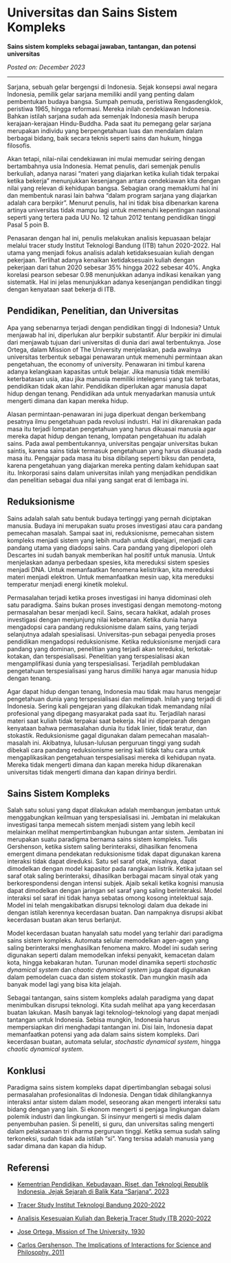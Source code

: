 # Universitas dan Sains Sistem Kompleks

**Sains sistem kompleks sebagai jawaban, tantangan, dan potensi universitas**

*Posted on: December 2023*

---

Sarjana, sebuah gelar bergengsi di Indonesia. Sejak konsepsi awal negara Indonesia, pemilik gelar sarjana memiliki andil yang penting dalam pembentukan budaya bangsa. Sumpah pemuda, peristiwa Rengasdengklok, peristiwa 1965, hingga reformasi. Mereka inilah cendekiawan Indonesia. Bahkan istilah sarjana sudah ada semenjak Indonesia masih berupa kerajaan-kerajaan Hindu-Buddha. Pada saat itu pemegang gelar sarjana merupakan individu yang berpengetahuan luas dan mendalam dalam berbagai bidang, baik secara teknis seperti sains dan hukum, hingga filosofis.

Akan tetapi, nilai-nilai cendekiawan ini mulai memudar seiring dengan bertambahnya usia Indonesia. Hemat penulis, dari semenjak penulis berkuliah, adanya narasi “materi yang diajarkan ketika kuliah tidak terpakai ketika bekerja” menunjukkan kesenjangan antara cendekiawan kita dengan nilai yang relevan di kehidupan bangsa. Sebagian orang memaklumi hal ini dan membentuk narasi lain bahwa “dalam program sarjana yang diajarkan adalah cara berpikir”. Menurut penulis, hal ini tidak bisa dibenarkan karena artinya universitas tidak mampu lagi untuk memenuhi kepentingan nasional seperti yang tertera pada UU No. 12 tahun 2012 tentang pendidikan tinggi Pasal 5 poin B.

Penasaran dengan hal ini, penulis melakukan analisis kepuasaan belajar melalui tracer study Institut Teknologi Bandung (ITB) tahun 2020-2022. Hal utama yang menjadi fokus analisis adalah ketidaksesuaian kuliah dengan pekerjaan. Terlihat adanya kenaikan ketidaksesuain kuliah dengan pekerjaan dari tahun 2020 sebesar 35% hingga 2022 sebesar 40%. Angka korelasi pearson sebesar 0.98 menunjukkan adanya indikasi kenaikan yang sistematik. Hal ini jelas menunjukkan adanya kesenjangan pendidikan tinggi dengan kenyataan saat bekerja di ITB.

## Pendidikan, Penelitian, dan Universitas

Apa yang sebenarnya terjadi dengan pendidikan tinggi di Indonesia? Untuk menjawab hal ini, diperlukan alur berpikir substantif. Alur berpikir ini dimulai dari menjawab tujuan dari universitas di dunia dari awal terbentuknya. Jose Ortega, dalam Mission of The University menjelaskan, pada awalnya universitas terbentuk sebagai penawaran untuk memenuhi permintaan akan pengetahuan, the economy of university. Penawaran ini timbul karena adanya kelangkaan kapasitas untuk belajar. Jika manusia tidak memiliki keterbatasan usia, atau jika manusia memiliki intelegensi yang tak terbatas, pendidikan tidak akan lahir. Pendidikan diperlukan agar manusia dapat hidup dengan tenang. Pendidikan ada untuk menyadarkan manusia untuk mengerti dimana dan kapan mereka hidup.

Alasan permintaan-penawaran ini juga diperkuat dengan berkembang pesatnya ilmu pengetahuan pada revolusi industri. Hal ini dikarenakan pada masa itu terjadi lompatan pengetahuan yang harus dikuasai manusia agar mereka dapat hidup dengan tenang, lompatan pengetahuan itu adalah sains. Pada awal pembentukannya, universitas pengajar universitas bukan saintis, karena sains tidak termasuk pengetahuan yang harus dikuasai pada masa itu. Pengajar pada masa itu bisa dibilang seperti biksu dan pendeta, karena pengetahuan yang diajarkan mereka penting dalam kehidupan saat itu. Inkorporasi sains dalam universitas inilah yang menjadikan pendidikan dan penelitian sebagai dua nilai yang sangat erat di lembaga ini.

## Reduksionisme

Sains adalah salah satu bentuk budaya tertinggi yang pernah diciptakan manusia. Budaya ini merupakan suatu proses investigasi atau cara pandang pemecahan masalah. Sampai saat ini, reduksionisme, pemecahan sistem kompleks menjadi sistem yang lebih mudah untuk dipelajari, menjadi cara pandang utama yang diadopsi sains. Cara pandang yang dipelopori oleh Descartes ini sudah banyak memberikan hal positif untuk manusia. Untuk menjelaskan adanya perbedaan spesies, kita mereduksi sistem spesies menjadi DNA. Untuk memanfaatkan fenomena kelistrikan, kita mereduksi materi menjadi elektron. Untuk memanfaatkan mesin uap, kita mereduksi temperatur menjadi energi kinetik molekul.

Permasalahan terjadi ketika proses investigasi ini hanya didominasi oleh satu paradigma. Sains bukan proses investigasi dengan memotong-motong permasalahan besar menjadi kecil. Sains, secara hakikat, adalah proses investigasi dengan menjunjung nilai kebenaran. Ketika dunia hanya mengadopsi cara pandang reduksionisme dalam sains, yang terjadi selanjutnya adalah spesialisasi. Universitas-pun sebagai penyedia proses pendidikan mengadopsi reduksionisme. Ketika reduksionisme menjadi cara pandang yang dominan, penelitian yang terjadi akan tereduksi, terkotak-kotakan, dan terspesialisasi. Penelitian yang terspesialisasi akan mengamplifikasi dunia yang terspesialisasi. Terjadilah pembludakan pengetahuan terspesialisasi yang harus dimiliki hanya agar manusia hidup dengan tenang.

Agar dapat hidup dengan tenang, Indonesia mau tidak mau harus mengejar pengetahuan dunia yang terspesialisasi dan melimpah. Inilah yang terjadi di Indonesia. Sering kali pengejaran yang dilakukan tidak memandang nilai profesional yang dipegang masyarakat pada saat itu. Terjadilah narasi materi saat kuliah tidak terpakai saat bekerja. Hal ini diperparah dengan kenyataan bahwa permasalahan dunia itu tidak linier, tidak teratur, dan stokastik. Reduksionisme gagal digunakan dalam pemecahan masalah-masalah ini. Akibatnya, lulusan-lulusan perguruan tinggi yang sudah dibekali cara pandang reduksionisme sering kali tidak tahu cara untuk mengaplikasikan pengetahuan terspesialisasi mereka di kehidupan nyata. Mereka tidak mengerti dimana dan kapan mereka hidup dikarenakan universitas tidak mengerti dimana dan kapan dirinya berdiri.

## Sains Sistem Kompleks

Salah satu solusi yang dapat dilakukan adalah membangun jembatan untuk menggabungkan keilmuan yang terspesialisasi ini. Jembatan ini melakukan investigasi tanpa memecah sistem menjadi sistem yang lebih kecil melainkan melihat mempertimbangkan hubungan antar sistem. Jembatan ini merupakan suatu paradigma bernama sains sistem kompleks. Tulis Gershenson, ketika sistem saling berinteraksi, dihasilkan fenomena emergent dimana pendekatan reduksionisme tidak dapat digunakan karena interaksi tidak dapat direduksi. Satu sel saraf otak, misalnya, dapat dimodelkan dengan model kapasitor pada rangkaian listrik. Ketika jutaan sel saraf otak saling berinteraksi, dihasilkan berbagai macam sinyal otak yang berkorespondensi dengan intensi subjek. Ajaib sekali ketika kognisi manusia dapat dimodelkan dengan jaringan sel saraf yang saling berinteraksi. Model interaksi sel saraf ini tidak hanya sebatas omong kosong intelektual saja. Model ini telah mengakibatkan disrupsi teknologi dalam dua dekade ini dengan istilah kerennya kecerdasan buatan. Dan nampaknya disrupsi akibat kecerdasan buatan akan terus berlanjut.

Model kecerdasan buatan hanyalah satu model yang terlahir dari paradigma sains sistem kompleks. Automata selular memodelkan agen-agen yang saling berinteraksi menghasilkan fenomena makro. Model ini sudah sering digunakan seperti dalam memodelkan infeksi penyakit, kemacetan dalam kota, hingga kebakaran hutan. Turunan model dinamika seperti *stochastic dynamical system* dan *chaotic dynamical system* juga dapat digunakan dalam pemodelan cuaca dan sistem stokastik. Dan mungkin masih ada banyak model lagi yang bisa kita jelajah.

Sebagai tantangan, sains sistem kompleks adalah paradigma yang dapat menimbulkan disrupsi teknologi. Kita sudah melihat apa yang kecerdasan buatan lakukan. Masih banyak lagi teknologi-teknologi yang dapat menjadi tantangan untuk Indonesia. Sebisa mungkin, Indonesia harus mempersiapkan diri menghadapi tantangan ini. Disi lain, Indonesia dapat memanfaatkan potensi yang ada dalam sains sistem kompleks. Dari kecerdasan buatan, automata selular,  *stochastic dynamical system*, hingga *chaotic dynamical system*.

## Konklusi

Paradigma sains sistem kompleks dapat dipertimbanglan sebagai solusi permasalahan profesionalitas di Indonesia. Dengan tidak dihilangkannya interaksi antar sistem dalam model, seseorang akan mengerti interaksi satu bidang dengan yang lain. Si ekonom mengerti si penjaga lingkungan dalam polemik industri dan lingkungan. Si insinyur mengerti si medis dalam penyembuhan pasien. Si peneliti, si guru, dan universitas saling mengerti dalam pelaksanaan tri dharma perguruan tinggi. Ketika semua sudah saling terkoneksi, sudah tidak ada istilah “si”. Yang tersisa adalah manusia yang sadar dimana dan kapan dia hidup.

## Referensi

- [Kementrian Pendidikan, Kebudayaan, Riset, dan Teknologi Republik Indonesia. Jejak Sejarah di Balik Kata “Sarjana”. 2023](https://itjen.kemdikbud.go.id/web/jejak-sejarah-di-balik-kata-sarjana/#:~:text=Kata%20%E2%80%9Csarjana%E2%80%9D%20berasal%20dari%20bahasa,seorang%20guru%20atau%20pemimpin%20spiritual)

- [Tracer Study Institut Teknologi Bandung 2020-2022](https://tracer.itb.ac.id/id/report/index)

- [Analisis Kesesuaian Kuliah dan Bekerja Tracer Study ITB 2020-2022](https://github.com/prakhosha/Tracer-Study-ITB-2020-2022-Kesesuaian-kuliah-dan-pekerjaan-dalam-bekerja-/tree/main)

- [Jose Ortega, Mission of The University. 1930](https://www.amazon.com/Mission-University-Foundations-Higher-Education/dp/1560005602)

- [Carlos Gershenson, The Implications of Interactions for Science and Philosophy. 2011](https://arxiv.org/pdf/1105.2827.pdf)
